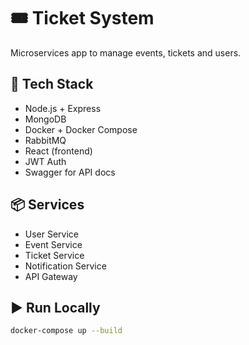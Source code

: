 # 🎟️ Ticket System

Microservices app to manage events, tickets and users.

## 🧱 Tech Stack
- Node.js + Express
- MongoDB
- Docker + Docker Compose
- RabbitMQ
- React (frontend)
- JWT Auth
- Swagger for API docs

## 📦 Services
- User Service
- Event Service
- Ticket Service
- Notification Service
- API Gateway

## ▶️ Run Locally

```bash
docker-compose up --build
